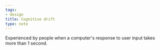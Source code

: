 ```yaml
---
tags:
- design
title: Cognitive drift
type: note
---
```

Experienced by people when a computer's response to user input takes more than 1 second.